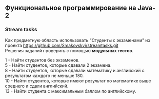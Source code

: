 ## Функциональное программирование на Java-2
### Stream tasks
Как предметную область использовать "Студенты с экзаменами" из проекта
https://github.com/Smakovskyi/streamtasks.git  
Решения заданий проверить с помощью **модульных тестов**.

1 - Найти студентов без экзаменов.  
5 - Найти студентов, которые сдавали 2 экзамена.  
8 - Найти студентов, которые сдавали математику и английский с результатом каждого не меньше 180.  
10 - Найти студентов, которые имеют результат по математике выше среднего и сдали английский.  
13 - Найти студента с максимальным баллом по английскому.